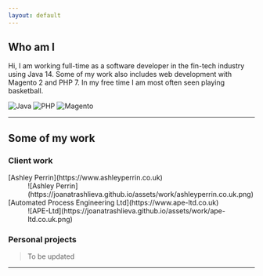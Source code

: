 ```yaml
---
layout: default
---
```


## Who am I

Hi, I am working full-time as a software developer in the fin-tech industry using Java 14. 
Some of my work also includes web development with Magento 2 and PHP 7.
In my free time I am most often seen playing basketball.


![Java](https://joanatrashlieva.github.io/assets/icons/java.png)
![PHP](https://joanatrashlieva.github.io/assets/icons/php.png)
![Magento](https://joanatrashlieva.github.io/assets/icons/magento.png)

* * *

## Some of my work

### Client work

<dl>
<dt>[Ashley Perrin](https://www.ashleyperrin.co.uk)</dt>
<dd>![Ashley Perrin](https://joanatrashlieva.github.io/assets/work/ashleyperrin.co.uk.png)</dd>

<dt>[Automated Process Engineering Ltd](https://www.ape-ltd.co.uk)</dt>
<dd>![APE-Ltd](https://joanatrashlieva.github.io/assets/work/ape-ltd.co.uk.png)</dd>
</dl>

### Personal projects
> To be updated

* * *
